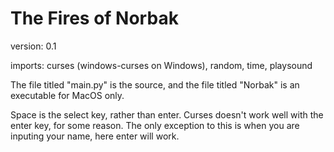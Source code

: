 # The Fires of Norbak

version: 0.1

imports: curses (windows-curses on Windows), random, time, playsound

The file titled "main.py" is the source, and the file titled "Norbak" is an executable for MacOS only.

Space is the select key, rather than enter. Curses doesn't work well with the enter key, for some reason. The only exception to this is when you are inputing your name, here enter will work.
